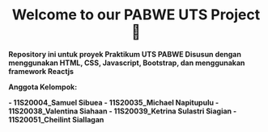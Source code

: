 <h1 align="center"><strong>Welcome to our PABWE UTS Project 👋<strong></h1>
  
  
Repository ini untuk proyek Praktikum UTS PABWE
Disusun dengan menggunakan HTML, CSS, Javascript, Bootstrap, dan menggunakan framework Reactjs
  
 <p align="left">Anggota Kelompok:</p>
 - 11S20004_Samuel Sibuea 
 - 11S20035_Michael Napitupulu
 - 11S20038_Valentina Siahaan
 - 11S20039_Ketrina Sulastri Siagian
 - 11S20051_Cheilint Siallagan
